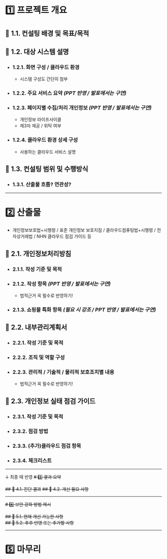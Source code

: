 # 1️⃣ 프로젝트 개요

## 🔹 1.1. 컨설팅 배경 및 목표/목적

## 🔹 1.2. 대상 시스템 설명
- ### 1.2.1. 화면 구성 / 클라우드 환경
  - 시스템 구성도 간단히 첨부
- ### 1.2.2. 주요 서비스 요약 *(PPT 반영 / 발표에서는 구연)*
- ### 1.2.3. 페이지별 수집/처리 개인정보 *(PPT 반영 / 발표에서는 구연)*
  - 개인정보 라이프사이클
  - 제3자 제공 / 위탁 여부
- ### 1.2.4. 클라우드 환경 상세 구성
  - 사용하는 클라우드 서비스 설명

## 🔹 1.3. 컨설팅 범위 및 수행방식
- ### 1.3.1. 산출물 흐름? 연관성?


---

# 2️⃣ 산출물
  - 개인정보보호법+시행령 / 표준 개인정보 보호지침 / 클라우드컴퓨팅법+시행령 / 전자상거래법 / NHN 클라우드 점검 가이드 등
## 🔹 2.1. 개인정보처리방침
- ### 2.1.1. 작성 기준 및 목적
- ### 2.1.2. 작성 항목 *(PPT 반영 / 발표에서는 구연)*
  - 법적근거 꼭 필수로 반영하기!
- ### 2.1.3. 쇼핑몰 특화 항목 *(필요 시 강조 / PPT 반영 / 발표에서는 구연)*

## 🔹 2.2. 내부관리계획서
- ### 2.2.1. 작성 기준 및 목적
- ### 2.2.2. 조직 및 역할 구성
- ### 2.2.3. 관리적 / 기술적 / 물리적 보호조치별 내용
    - 법적근거 꼭 필수로 반영하기!

## 🔹 2.3. 개인정보 실태 점검 가이드
- ### 2.3.1. 작성 기준 및 목적
- ### 2.3.2. 점검 방법
- ### 2.3.3. (추가)클라우드 점검 항목
- ### 2.3.4. 체크리스트

---
↓ 최종 때 반영
~~# 3️⃣ 결과 요약~~

~~## 🔹 4.1. 진단 결과~~
~~## 🔹 4.2. 개선 필요 사항~~

---

~~# 4️⃣ 보안 강화 방법 제시~~

~~## 🔹 5.1. 현재 개선 가능한 사항~~  
~~## 🔹 5.2. 추후 반영 또는 추가할 사항~~  

---

# 5️⃣ 마무리

